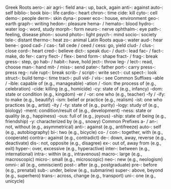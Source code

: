 Greek Roots
aero-: air
agri-: field
ana-: up, back, again
anti-: against
auto-: self
biblio-: book
bio-: life
cardio-: heart
chron-: time
cide: kill
cyto-: cell
demo-: people
derm-: skin
dyna-: power
eco-: house, environment
geo-: earth
graph-: writing
hedon-: pleasure
hema- / hemato-: blood
hydro-: water
log-: word, study
morph-: form
neuro-: nerve
ophthalm-: eye
path-: feeling, disease
phon-: sound
photo-: light
psych-: mind
socio-: society
tele-: distant
thermo-: heat
zo-: animal
Latin Roots
aqua-: water
aud-: hear
bene-: good
cad- / cas-: fall
cede / ceed / cess: go, yield
clud- / clus-: close
cord-: heart
cred-: believe
dict-: speak
duc- / duct-: lead
fac- / fact-: make, do
fer-: carry
flect- / flex-: bend
form-: shape
fract- / frag-: break
gress-: step, go
hab- / habit-: have, hold
ject-: throw
leg- / lect-: read, choose
man-: hand
mit- / miss-: send
pater-: father
port-: carry
press-: press
reg-: rule
rupt-: break
scrib- / script-: write
sect-: cut
spect-: look
struct-: build
temp-: time
tract-: pull
vid- / vis-: see
Common Suffixes
-able / -ible: capable of (e.g., manageable)
-ation / -tion: the process of (e.g., celebration)
-cide: killing (e.g., homicide)
-cy: state of (e.g., infancy)
-dom: state or condition (e.g., kingdom)
-er / -or: one who (e.g., teacher)
-fy / -ify: to make (e.g., beautify)
-ism: belief or practice (e.g., realism)
-ist: one who practices (e.g., artist)
-ity / -ty: state of (e.g., purity)
-logy: study of (e.g., biology)
-ment: condition/result of (e.g., development)
-ness: state or quality (e.g., happiness)
-ous: full of (e.g., joyous)
-ship: state of being (e.g., friendship)
-y: characterized by (e.g., snowy)
Common Prefixes
a- / an-: not, without (e.g., asymmetrical)
anti-: against (e.g., antifreeze)
auto-: self (e.g., autobiography)
bi-: two (e.g., bicycle)
co- / con-: together, with (e.g., cooperate)
contra-: against (e.g., contradict)
de-: down, away, reverse (e.g., deactivate)
dis-: not, opposite (e.g., disagree)
ex-: out of, away from (e.g., exit)
hyper-: over, excessive (e.g., hyperactive)
inter-: between (e.g., international)
intra-: within (e.g., intravenous)
macro-: large (e.g., macroscopic)
micro-: small (e.g., microscopic)
neo-: new (e.g., neologism)
omni-: all (e.g., omniscient)
post-: after (e.g., postgraduate)
pre-: before (e.g., prenatal)
sub-: under, below (e.g., submarine)
super-: above, beyond (e.g., superhero)
trans-: across, change (e.g., transport)
uni-: one (e.g., unicycle)

